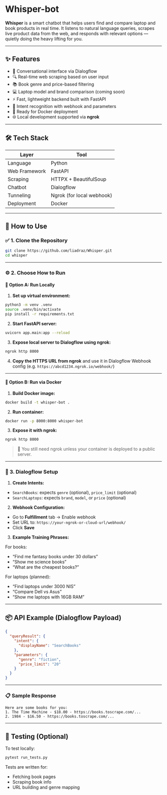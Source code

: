 # Whisper-bot

**Whisper** is a smart chatbot that helps users find and compare laptop and book products in real time. It listens to natural language queries, scrapes live product data from the web, and responds with relevant options — quietly doing the heavy lifting for you.

---

## ✨ Features

- 💬 Conversational interface via Dialogflow  
- 🔍 Real-time web scraping based on user input  
- 📚 Book genre and price-based filtering  
- 💻 Laptop model and brand comparison (coming soon)  
- ⚡ Fast, lightweight backend built with FastAPI  
- 🧠 Intent recognition with webhook and parameters  
- 🐳 Ready for Docker deployment  
- 🌐 Local development supported via **ngrok**

---

## 🛠️ Tech Stack

| Layer         | Tool                      |
|---------------|---------------------------|
| Language      | Python                    |
| Web Framework | FastAPI                   |
| Scraping      | HTTPX + BeautifulSoup     |
| Chatbot       | Dialogflow                |
| Tunneling     | Ngrok (for local webhook) |
| Deployment    | Docker                    |

---

## 🚀 How to Use

### ✅ 1. Clone the Repository

```bash
git clone https://github.com/liadraz/Whisper.git
cd whisper
````

---

### ⚙️ 2. Choose How to Run

#### 🔧 Option A: Run Locally

1. **Set up virtual environment:**

```bash
python3 -m venv .venv
source .venv/bin/activate
pip install -r requirements.txt
```

2. **Start FastAPI server:**

```bash
uvicorn app.main:app --reload
```

3. **Expose local server to Dialogflow using ngrok:**

```bash
ngrok http 8000
```

4. **Copy the HTTPS URL from ngrok** and use it in Dialogflow Webhook config
   (e.g. `https://abcd1234.ngrok.io/webhook/`)

---

#### 🐳 Option B: Run via Docker

1. **Build Docker image:**

```bash
docker build -t whisper-bot .
```

2. **Run container:**

```bash
docker run -p 8000:8000 whisper-bot
```

3. **Expose it with ngrok:**

```bash
ngrok http 8000
```

> 🔗 You still need ngrok unless your container is deployed to a public server.

---

### 🤖 3. Dialogflow Setup

1. **Create Intents:**

* `SearchBooks`: expects `genre` (optional), `price_limit` (optional)
* `SearchLaptops`: expects `brand`, `model`, or `price` (optional)

2. **Webhook Configuration:**

* Go to **Fulfillment** tab → Enable webhook
* Set URL to: `https://your-ngrok-or-cloud-url/webhook/`
* Click **Save**

3. **Example Training Phrases:**

For books:

* “Find me fantasy books under 30 dollars”
* “Show me science books”
* “What are the cheapest books?”

For laptops (planned):

* “Find laptops under 3000 NIS”
* “Compare Dell vs Asus”
* “Show me laptops with 16GB RAM”

---

## 📦 API Example (Dialogflow Payload)

```json
{
  "queryResult": {
    "intent": {
      "displayName": "SearchBooks"
    },
    "parameters": {
      "genre": "fiction",
      "price_limit": "20"
    }
  }
}
```

---

### 📋 Sample Response

```
Here are some books for you:
1. The Time Machine - $18.00 - https://books.toscrape.com/...
2. 1984 - $16.50 - https://books.toscrape.com/...
```

---

## 🧪 Testing (Optional)

To test locally:

```bash
pytest run_tests.py
```

Tests are written for:

* Fetching book pages
* Scraping book info
* URL building and genre mapping
